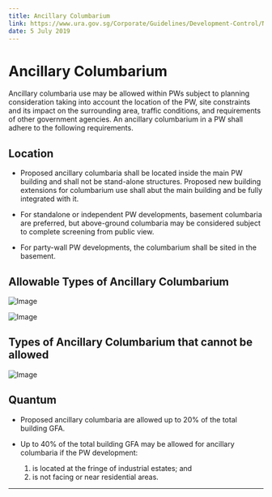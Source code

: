 ```yaml
---
title: Ancillary Columbarium
link: https://www.ura.gov.sg/Corporate/Guidelines/Development-Control/Non-Residential/PW/Ancillary-Columbarium
date: 5 July 2019
---
```


# Ancillary Columbarium



Ancillary columbaria use may be allowed within PWs subject to planning consideration taking into account the location of the PW, site constraints and its impact on the surrounding area, traffic conditions, and requirements of other government agencies. An ancillary columbarium in a PW shall adhere to the following requirements.



## Location



- Proposed ancillary columbaria shall be located inside the main PW building and shall not be stand-alone structures. Proposed new building extensions for columbarium use shall abut the main building and be fully integrated with it.

- For standalone or independent PW developments, basement columbaria are preferred, but above-ground columbaria may be considered subject to complete screening from public view.

- For party-wall PW developments, the columbarium shall be sited in the basement.



## Allowable Types of Ancillary Columbarium



![Image](https://www.ura.gov.sg/-/media/Corporate/Guidelines/Development-control/Others/PW05_Ancillary_Columbarium_A_allowed.jpg?h=100%25&w=100%25)



![Image](https://www.ura.gov.sg/-/media/Corporate/Guidelines/Development-control/Others/PW06_Ancillary_Columbarium_B_allowed.jpg?h=100%25&w=100%25)



## Types of Ancillary Columbarium that cannot be allowed



![Image](https://www.ura.gov.sg/-/media/Corporate/Guidelines/Development-control/Others/PW07_Ancillary_Columbarium_C_NOT_allowed.jpg?h=100%25&w=100%25)



## Quantum



- Proposed ancillary columbaria are allowed up to 20% of the total building GFA.

- Up to 40% of the total building GFA may be allowed for ancillary columbaria if the PW development:

  
  1. is located at the fringe of industrial estates; and
  2. is not facing or near residential areas.



---


